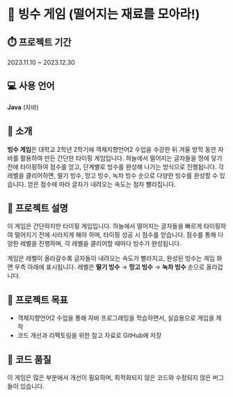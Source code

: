 # 🍧 빙수 게임 (떨어지는 재료를 모아라!)

## ⏱️ 프로젝트 기간
2023.11.10 ~ 2023.12.30

## 💻 사용 언어
**Java** (자바)

## 🍓 소개
**빙수 게임**은 대학교 2학년 2학기에 객체지향언어2 수업을 수강한 뒤 겨울 방학 동안 자바를 활용하여 만든 간단한 타이핑 게임입니다. 하늘에서 떨어지는 글자들을 땅에 닿기 전에 타이핑하여 점수를 얻고, 단계별로 빙수를 완성해 나가는 방식으로 진행됩니다. 각 레벨을 클리어하면, 딸기 빙수, 망고 빙수, 녹차 빙수 순으로 다양한 빙수를 완성할 수 있습니다. 얻은 점수에 따라 글자가 내려오는 속도는 점차 빨라집니다.

## 🥭 프로젝트 설명
이 게임은 간단하지만 타이핑 게임입니다. 하늘에서 떨어지는 글자들을 빠르게 타이핑하여 떨어지기 전에 사라지게 해야 하며, 타이핑 성공 시 점수를 얻습니다. 점수를 통해 다양한 레벨을 진행하며, 각 레벨을 클리어할 때마다 빙수가 완성됩니다.

게임은 레벨이 올라갈수록 글자들이 내려오는 속도가 빨라지고, 완성된 빙수는 게임 화면 우측 아래에 표시됩니다. 레벨은 **딸기 빙수** → **망고 빙수** → **녹차 빙수** 순으로 올라갑니다.

## 🎯 프로젝트 목표
- 객체지향언어2 수업을 통해 자바 프로그래밍을 학습하면서, 실습용으로 게임을 제작
- 코드 개선과 리팩토링을 위한 참고 자료로 GitHub에 저장

## 🚨 코드 품질
이 게임은 많은 부분에서 개선이 필요하며, 최적화되지 않은 코드와 수정되지 않은 버그들이 있습니다.
